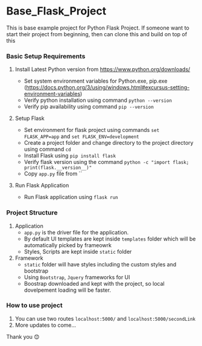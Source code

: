 # Base_Flask_Project
This is base example project for Python Flask Project. If someone want to start their project from beginning, then can clone this and build on top of this

### Basic Setup Requirements

1. Install Latest Python version from https://www.python.org/downloads/
    - Set system environment variables for Python.exe, pip.exe (https://docs.python.org/3/using/windows.html#excursus-setting-environment-variables)
    - Verify python installation using command `python --version`
    - Verify pip availability using command `pip --version`

2. Setup Flask
    - Set environment for flask project using commands `set FLASK_APP=app` and `set FLASK_ENV=development`
    - Create a project folder and change directory to the project directory using command `cd`
    - Install Flask using `pip install flask`
    - Verify flask version using the command `python -c "import flask; print(flask.__version__)"`
    - Copy `app.py` file from ``

3. Run Flask Application
    - Run Flask application using `flask run`
    
    
### Project Structure

1. Application
    - `app.py` is the driver file for the application.
    - By default UI templates are kept inside `templates` folder which will be automatically picked by frameowrk
    - Styles, Scripts are kept inside `static` folder
2. Framework
    - `static` folder will have styles including the custom styles and bootstrap
    - Using `Bootstrap`, `Jquery` frameworks for UI
    - Boostrap downloaded and kept with the project, so local dovelpement loading will be faster.

### How to use project

1. You can use two routes `localhost:5000/` and `localhost:5000/secondLink`
2. More updates to come...



Thank you :blush:
